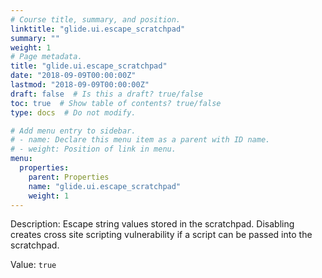 ```yaml
---
# Course title, summary, and position.
linktitle: "glide.ui.escape_scratchpad"
summary: ""
weight: 1
# Page metadata.
title: "glide.ui.escape_scratchpad"
date: "2018-09-09T00:00:00Z"
lastmod: "2018-09-09T00:00:00Z"
draft: false  # Is this a draft? true/false
toc: true  # Show table of contents? true/false
type: docs  # Do not modify.

# Add menu entry to sidebar.
# - name: Declare this menu item as a parent with ID name.
# - weight: Position of link in menu.
menu:
  properties:
    parent: Properties
    name: "glide.ui.escape_scratchpad"
    weight: 1
---
```


Description: Escape string values stored in the scratchpad. Disabling creates cross site scripting vulnerability if a script can be passed into the scratchpad.


Value: `true`
